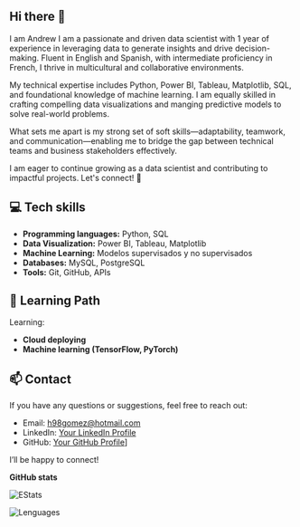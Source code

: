 ## Hi there 👋
I am Andrew I am a passionate and driven data scientist with 1 year of experience in leveraging data to generate insights and drive decision-making. Fluent in English and Spanish, with intermediate proficiency in French, I thrive in multicultural and collaborative environments.

My technical expertise includes Python, Power BI, Tableau, Matplotlib, SQL, and foundational knowledge of machine learning. I am equally skilled in crafting compelling data visualizations and manging predictive models to solve real-world problems.

What sets me apart is my strong set of soft skills—adaptability, teamwork, and communication—enabling me to bridge the gap between technical teams and business stakeholders effectively.

I am eager to continue growing as a data scientist and contributing to impactful projects. Let's connect! 🚀

## 💻 **Tech skills**
- **Programming languages:** Python, SQL  
- **Data Visualization:** Power BI, Tableau, Matplotlib  
- **Machine Learning:** Modelos supervisados y no supervisados  
- **Databases:** MySQL, PostgreSQL  
- **Tools:** Git, GitHub, APIs

## 🌱 **Learning Path**
Learning:  
- **Cloud deploying**  
- **Machine learning (TensorFlow, PyTorch)**  

## 📫 Contact

If you have any questions or suggestions, feel free to reach out:

- Email: h98gomez@hotmail.com
- LinkedIn: [Your LinkedIn Profile](https://www.linkedin.com/in/andrew-garc%C3%ADa-g%C3%B3mez-98221831a/)
- GitHub: [Your GitHub Profile]([https://github.com/skyandrew7)]

I’ll be happy to connect!

**GitHub stats**

![EStats](https://github-readme-stats.vercel.app/api?username=skyandrew7&show_icons=true&theme=tokyonight)  

![Lenguages](https://github-readme-stats.vercel.app/api/top-langs/?username=skyandrew7&layout=compact&theme=tokyonight)


<!--
**skyandrew7/skyandrew7** is a ✨ _special_ ✨ repository because its `README.md` (this file) appears on your GitHub profile.

Here are some ideas to get you started:

- 🔭 I’m currently working on ...
- 🌱 I’m currently learning ...
- 👯 I’m looking to collaborate on ...
- 🤔 I’m looking for help with ...
- 💬 Ask me about ...
- 📫 How to reach me: ...
- 😄 Pronouns: ...
- ⚡ Fun fact: ...
-->
